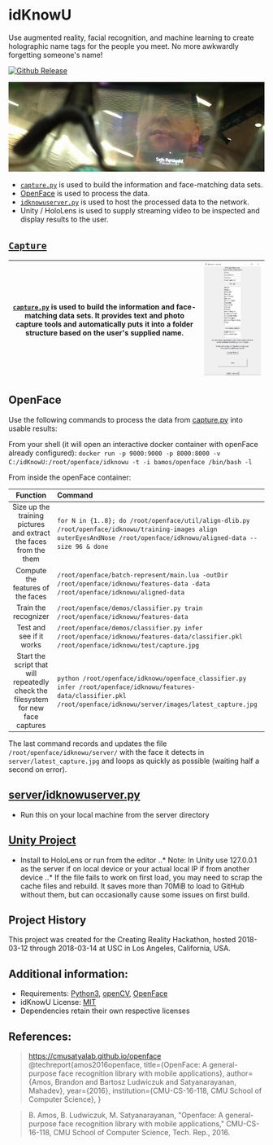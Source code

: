 # idKnowU

Use augmented reality, facial recognition, and machine learning to create holographic name tags for the people you meet. No more awkwardly forgetting someone's name!

[unity-download]:                 https://unity3d.com/unity/whats-new/unity-2017.2.1
[unity-version-badge]:            https://img.shields.io/badge/Current%20Unity%20Editor%20Version-2017.2.1f1-green.svg
[![Github Release][unity-version-badge]][unity-download]

![HoloLens](doc/img/idKnowU_HoloLens.jpg?raw=true "A through-lens look at our idKnowU running on the HoloLens")
* [`capture.py`](/capture.py) is used to build the information and face-matching data sets.
* [OpenFace](https://github.com/cmusatyalab/openface) is used to process the data.
* [`idknowuserver.py`](/server/idknowuserver.py) is used to host the processed data to the network.
* Unity / HoloLens is used to supply streaming video to be inspected and display results to the user.


## [`Capture`](/capture.py)

| [`capture.py`](/capture.py) is used to build the information and face-matching data sets. It provides text and photo capture tools and automatically puts it into a folder structure based on the user's supplied name. |![Capture.py Demonstration](doc/img/capture_py_screenshot.png?raw=true "Information capture script used to provide training data for machine learning")|
|:-------:|:---:|



## OpenFace
Use the following commands to process the data from [capture.py](/capture.py) into usable results:

From your shell (it will open an interactive docker container with openFace already configured):
`docker run -p 9000:9000 -p 8000:8000 -v C:/idKnowU:/root/openface/idknowu -t -i bamos/openface /bin/bash -l `

From inside the openFace container:

| Function        | Command          |
| :------: |:----------------------------------------|
| Size up the training pictures and extract the faces from the them    | ```for N in {1..8}; do /root/openface/util/align-dlib.py /root/openface/idknowu/training-images align outerEyesAndNose /root/openface/idknowu/aligned-data --size 96 & done``` |
| Compute the features of the faces      | ```/root/openface/batch-represent/main.lua -outDir /root/openface/idknowu/features-data -data /root/openface/idknowu/aligned-data```     |
| Train the recognizer |  ```/root/openface/demos/classifier.py train /root/openface/idknowu/features-data```     |
| Test and see if it works |  ```/root/openface/demos/classifier.py infer /root/openface/idknowu/features-data/classifier.pkl /root/openface/idknowu/test/capture.jpg```|
| Start the script that will repeatedly check the filesystem for new face captures | ```python /root/openface/idknowu/openface_classifier.py infer /root/openface/idknowu/features-data/classifier.pkl /root/openface/idknowu/server/images/latest_capture.jpg``` |

The last command records and updates the file `/root/openface/idknowu/server/` with the face it detects in `server/latest_capture.jpg` and loops as quickly as possible (waiting half a second on error).


## [server/idknowuserver.py](server/idknowuserver.py)
* Run this on your local machine from the server directory

## [Unity Project](/unity/idKnowU)
* Install to HoloLens or run from the editor
..* Note: In Unity use 127.0.0.1 as the server if on local device or your actual local IP if from another device
..* If the file fails to work on first load, you may need to scrap the cache files and rebuild. It saves more than 70MiB to load to GitHub without them, but can occasionally cause some issues on first build.

## Project History
This project was created for the Creating Reality Hackathon, hosted 2018-03-12 through 2018-03-14 at USC in Los Angeles, California, USA.


## Additional information:
* Requirements: [Python3](https://www.python.org/downloads/), [openCV](https://pypi.python.org/pypi/opencv-python), [OpenFace](https://github.com/cmusatyalab/openface)
* idKnowU License: [MIT](/LICENSE)
* Dependencies retain their own respective licenses



## References:
>https://cmusatyalab.github.io/openface
>@techreport{amos2016openface,
>  title={OpenFace: A general-purpose face recognition
>    library with mobile applications},
>  author={Amos, Brandon and Bartosz Ludwiczuk and Satyanarayanan, Mahadev},
>  year={2016},
>  institution={CMU-CS-16-118, CMU School of Computer Science},
>}

>B. Amos, B. Ludwiczuk, M. Satyanarayanan,
>"Openface: A general-purpose face recognition library with mobile applications,"
>CMU-CS-16-118, CMU School of Computer Science, Tech. Rep., 2016.